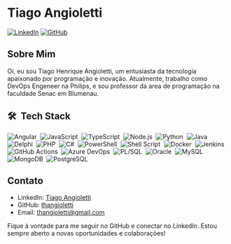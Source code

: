 # Tiago Angioletti

[![LinkedIn](https://img.shields.io/badge/LinkedIn-Connect-blue)](https://www.linkedin.com/in/tiago-angioletti/)
[![GitHub](https://img.shields.io/badge/GitHub-Follow-green)](https://github.com/thangioletti)

## Sobre Mim

Oi, eu sou Tiago Henrique Angioletti, um entusiasta da tecnologia apaixonado por programação e inovação. Atualmente, trabalho como DevOps Engeneer na Philips, e sou professor da area de programação na faculdade Senac em Blumenau.

## 🛠 &nbsp;Tech Stack

![Angular](https://img.shields.io/badge/-Angular-05122A?style=flat-square&logo=angular&logoColor=DD0031)&nbsp;
![JavaScript](https://img.shields.io/badge/-JavaScript-05122A?style=flat-square&logo=javascript)&nbsp;
![TypeScript](https://img.shields.io/badge/-TypeScript-05122A?style=flat-square&logo=typescript)&nbsp;
![Node.js](https://img.shields.io/badge/-Node.js-05122A?style=flat-square&logo=node.js)&nbsp;
![Python](https://img.shields.io/badge/-Python-05122A?style=flat-square&logo=python)&nbsp;
![Java](https://img.shields.io/badge/-Java-05122A?style=flat-square&logo=oracle)&nbsp;
![Delphi](https://img.shields.io/badge/-Delphi-05122A?style=flat-square&logo=delphi)&nbsp;
![PHP](https://img.shields.io/badge/-PHP-05122A?style=flat-square&logo=php)&nbsp;
![C#](https://img.shields.io/badge/-C%23-05122A?style=flat-square&logo=c%23)&nbsp;
![PowerShell](https://img.shields.io/badge/-PowerShell-05122A?style=flat-square&logo=powershell)&nbsp;
![Shell Script](https://img.shields.io/badge/-Shell%20Script-05122A?style=flat-square&logo=gnu-bash)&nbsp;
![Docker](https://img.shields.io/badge/-Docker-05122A?style=flat-square&logo=docker)&nbsp;
![Jenkins](https://img.shields.io/badge/-Jenkins-05122A?style=flat-square&logo=jenkins)&nbsp;
![GitHub Actions](https://img.shields.io/badge/-GitHub%20Actions-05122A?style=flat-square&logo=github-actions)&nbsp;
![Azure DevOps](https://img.shields.io/badge/-Azure%20DevOps-05122A?style=flat-square&logo=azure-devops)&nbsp;
![PL/SQL](https://img.shields.io/badge/-PL%2FSQL-05122A?style=flat-square&logo=oracle)&nbsp;
![Oracle](https://img.shields.io/badge/-Oracle-05122A?style=flat-square&logo=oracle)&nbsp;
![MySQL](https://img.shields.io/badge/-MySQL-05122A?style=flat-square&logo=mysql)&nbsp;
![MongoDB](https://img.shields.io/badge/-MongoDB-05122A?style=flat-square&logo=mongodb)&nbsp;
![PostgreSQL](https://img.shields.io/badge/-PostgreSQL-05122A?style=flat-square&logo=postgresql)&nbsp;


## Contato

- LinkedIn: [Tiago Angioletti](https://www.linkedin.com/in/tiago-angioletti/)
- GitHub: [thangioletti](https://github.com/thangioletti)
- Email: thangioletti@gmail.com

Fique à vontade para me seguir no GitHub e conectar no LinkedIn. Estou sempre aberto a novas oportunidades e colaborações!
